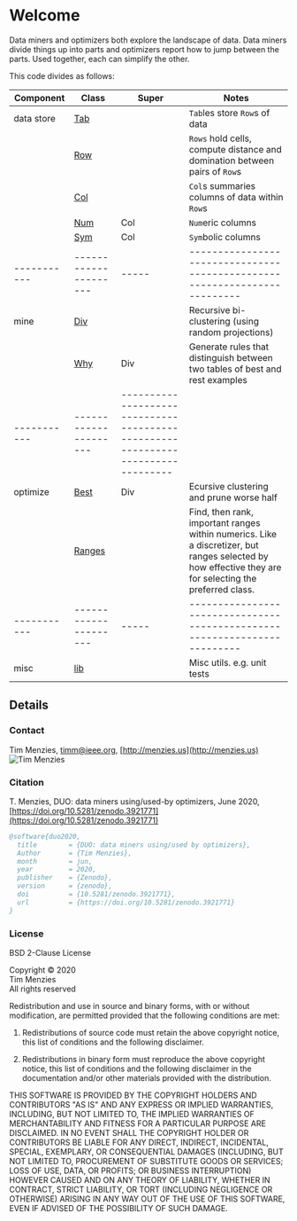 # Welcome

Data miners and optimizers both explore the landscape of data. Data miners divide things up
into parts and 
optimizers report how to jump between the parts. Used together, each can simplify the other.

This code divides as follows:

| Component | Class               | Super | Notes
|-----------|---------------------|---- |-------------------------------------------------------------------------------|
| data store| [Tab](tab.md)       |     | `Tab`les store `Row`s of data                                                 |
|           | [Row](row.md)       |     | `Rows` hold cells, compute distance and domination between pairs of `Row`s    |
|           | [Col](col.md)       |     | `Col`s summaries columns of data within `Row`s                                |
|           | [Num](num.md)       | Col |  `Num`eric columns                                                  |
|           | [Sym](sym.md)       | Col | `Sym`bolic columns                                                 |
|-----------|---------------------|-----|-------------------------------------------------------------------------|
| mine      | [Div](div.md)       |     | Recursive bi-clustering (using random projections)                            |
|           | [Why](why.md)       | Div | Generate rules that distinguish between two tables of best and rest examples  |
|-----------|---------------------|-------------------------------------------------------------------------------|
| optimize  | [Best](best.md)     | Div | Ecursive clustering and prune worse half                        |
|           | [Ranges](ranges.md) |     | Find, then rank, important ranges within numerics. Like a discretizer, but ranges selected by how effective they are  for selecting the preferred class.                           |
|-----------|---------------------|-----|-------------------------------------------------------------------------|
| misc      | [lib](lib.md)       |     | Misc utils. e.g. unit tests                                                   |


## Details

### Contact

Tim Menzies,   [timm@ieee.org](mailto:timm@ieee.org),   [http://menzies.us](http://menzies.us)   
![Tim Menzies](https://github.com/timm.png?size=80)

### Citation

T. Menzies,
DUO: data miners using/used-by optimizers,
June 2020,
[https://doi.org/10.5281/zenodo.3921771](https://doi.org/10.5281/zenodo.3921771)


```bibtex
@software{duo2020,
  title        = {DUO: data miners using/used by optimizers},
  Author       = {Tim Menzies},
  month        = jun,
  year         = 2020,
  publisher    = {Zenodo},
  version      = {zenodo},
  doi          = {10.5281/zenodo.3921771},
  url          = {https://doi.org/10.5281/zenodo.3921771}
}
```

### License
BSD 2-Clause License

Copyright &copy; 2020    
Tim Menzies   
All rights reserved

Redistribution and use in source and binary forms, with or without
modification, are permitted provided that the following conditions are met:

1. Redistributions of source code must retain the above copyright notice, this
   list of conditions and the following disclaimer.

2. Redistributions in binary form must reproduce the above copyright notice,
   this list of conditions and the following disclaimer in the documentation
   and/or other materials provided with the distribution.

THIS SOFTWARE IS PROVIDED BY THE COPYRIGHT HOLDERS AND CONTRIBUTORS "AS IS"
AND ANY EXPRESS OR IMPLIED WARRANTIES, INCLUDING, BUT NOT LIMITED TO, THE
IMPLIED WARRANTIES OF MERCHANTABILITY AND FITNESS FOR A PARTICULAR PURPOSE ARE
DISCLAIMED. IN NO EVENT SHALL THE COPYRIGHT HOLDER OR CONTRIBUTORS BE LIABLE
FOR ANY DIRECT, INDIRECT, INCIDENTAL, SPECIAL, EXEMPLARY, OR CONSEQUENTIAL
DAMAGES (INCLUDING, BUT NOT LIMITED TO, PROCUREMENT OF SUBSTITUTE GOODS OR
SERVICES; LOSS OF USE, DATA, OR PROFITS; OR BUSINESS INTERRUPTION) HOWEVER
CAUSED AND ON ANY THEORY OF LIABILITY, WHETHER IN CONTRACT, STRICT LIABILITY,
OR TORT (INCLUDING NEGLIGENCE OR OTHERWISE) ARISING IN ANY WAY OUT OF THE USE
OF THIS SOFTWARE, EVEN IF ADVISED OF THE POSSIBILITY OF SUCH DAMAGE.

